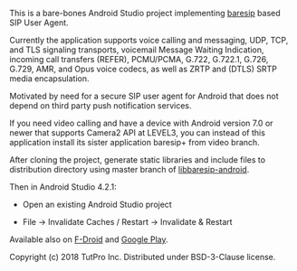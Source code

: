 This is a bare-bones Android Studio project implementing <a href="https://github.com/alfredh/baresip">baresip</a> based SIP User Agent.

Currently the application supports voice calling and messaging, UDP, TCP, and TLS signaling transports, voicemail Message Waiting Indication, incoming call transfers (REFER), PCMU/PCMA, G.722, G.722.1, G.726, G.729, AMR, and Opus voice codecs, as well as ZRTP and (DTLS) SRTP media encapsulation.

Motivated by need for a secure SIP user agent for Android that does not depend on third party push notification services.

If you need video calling and have a device with Android version 7.0 or newer that supports Camera2 API at LEVEL3, you can instead of this application install its sister application baresip+ from video branch.

After cloning the project, generate static libraries and include files to distribution directory using master branch of <a href="https://github.com/juha-h/libbaresip-android">libbaresip-android</a>.

Then in Android Studio 4.2.1:

- Open an existing Android Studio project

- File -> Invalidate Caches / Restart -> Invalidate & Restart

Available also on <a href="https://f-droid.org/app/com.tutpro.baresip">F-Droid</a> and <a href="https://play.google.com/store/apps/details?id=com.tutpro.baresip&hl=en_US">Google Play</a>.

Copyright (c) 2018 TutPro Inc. Distributed under BSD-3-Clause license.

